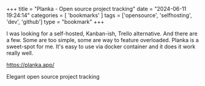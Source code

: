+++
title = "Planka - Open source project tracking"
date = "2024-06-11 19:24:14"
categories = [ 'bookmarks' ]
tags = ['opensource', 'selfhosting', 'dev', 'github']
type = "bookmark"
+++

I was looking for a self-hosted, Kanban-ish, Trello alternative. And there are a few. Some are too simple, some are way to feature overloaded. Planka is a sweet-spot for me. It's easy to use via docker container and it does it work really well.

https://planka.app/

Elegant open source project tracking
